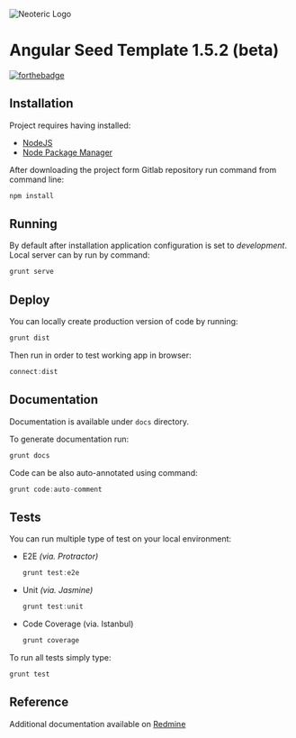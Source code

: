 ![Neoteric Logo](http://burczu-programator.pl/wp-content/uploads/2015/02/yeoman_io.png)

Angular Seed Template 1.5.2 (beta)
================

[![forthebadge](http://forthebadge.com/images/badges/built-with-swag.svg)](http://forthebadge.com)
## Installation
Project requires having installed:

* [NodeJS](http://nodejs.org/) 
* [Node Package Manager](https://www.npmjs.com/)

After downloading the project form Gitlab repository run command from command line:

```javascript
npm install
```
## Running
By default after installation application configuration is set to _development_.
Local server can by run by command:

```javascript
grunt serve
```

## Deploy
You can locally create production version of code by running:

```javascript
grunt dist
```

Then run in order to test working app in browser:

```javascript
connect:dist
```


## Documentation

Documentation is available under `docs` directory.

To generate documentation run: 

```javascript
grunt docs
```

Code can be also auto-annotated using command:

```javascript
grunt code:auto-comment
```

## Tests
You can run multiple type of test on your local environment:

* E2E _(via. Protractor)_

	```javascript
	grunt test:e2e
	```
	
* Unit _(via. Jasmine)_

	```javascript
	grunt test:unit
	```
	
* Code Coverage (via. Istanbul)
	
	```javascript
	grunt coverage
	```

To run all tests simply type:
```javascript
grunt test
```

## Reference
Additional documentation available on [Redmine](http://redmine.neoteric.eu:3010/projects/angularjs-baza-wiedzy)

